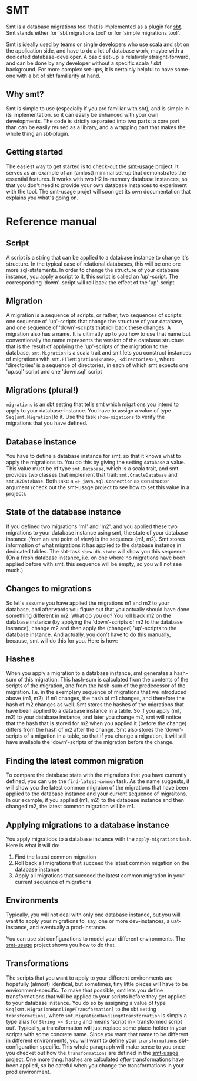 # SMT
Smt is a database migrations tool that is implemented as a plugin for [sbt](http://www.scala-sbt.org). Smt stands either for 'sbt migrations tool' or for 'simple migrations tool'.

Smt is ideally used by teams or single developers who use scala and sbt on the application side, and have to do a lot of database work, maybe with a dedicated database-developer. A basic set-up is relatively straight-forward, and can be done by any developer without a specific scala / sbt background. For more complex set-ups, it is certainly helpful to have
some-one with a bit of sbt familiarity at hand.

## Why smt?
Smt is simple to use (especially if you are familiar with sbt), and is simple in its implementation. so it can easily be enhanced with your own developments. The code is strictly separated into two parts: a core part than can be easily reused
as a library, and a wrapping part that makes the whole thing an sbt-plugin.

## Getting started
The easiest way to get started is to check-out the [smt-usage](https://github.com/davidpeklak/smt-usage) project. It serves as an example of an (amlost) minimal set-up that demonstrates the essential features. It works with two H2 in-memory database instances, so that you don't need to provide your own database instances to experiment with the tool. The smt-usage projet will soon get its own documentation that explains you what's going on.

# Reference manual
## Script
A script is a string that can be applied to a database instance to change it's structure. In the typical case of relational databases, this will be one ore more sql-statements. In order to change the structure of your database instance, you apply a script to it, this script is called an 'up'-script. The corresponding 'down'-script will roll back the effect of the 'up'-script.
## Migration
A migration is a sequence of scripts, or rather, two sequences of scripts: one sequence of 'up'-scripts that change the structure of your database, and one sequence of 'down'-scripts that roll back these changes. A migration also has a name. It is ultimatly up to you how to use that name but conventionally the name represents the version of the database structure that is the result of applying the 'up'-scripts of the migration to the database. `smt.Migration` is a scala trait and smt lets you construct instances of migrations with `smt.FileMigration(<name>, <directories>)`, where 'directories' is a sequence of directories, in each of which smt expects one 'up.sql' script and one 'down.sql' script 
## Migrations (plural!)
`migrations` is an sbt setting that tells smt which migations you intend to apply to your database-instance. You have to assign a value of type `Seq[smt.Migration]`to it.
Use the task `show-migations` to verify the migrations that you have defined. 

## Database instance
You have to define a database instance for smt, so that it knows what to apply the migrations to. You do this by giving the setting `database` a value. This value must be of type `smt.Database`, which is a scala trait, and smt provides two classes that implement that trait: `smt.OracleDatabase` and `smt.H2Database`. Both take a `=> java.sql.Connection` as constructor argument (check out the smt-usage project to see how to set this value in a project).
## State of the database instance
If you defined two migrations 'm1' and 'm2', and you applied these two migrations to your database instance using smt, the state of your database instance (from an smt point of view) is the sequence (m1, m2). Smt stores information of what migrations it has applied to the database instance in dedicated tables. The sbt-task `show-db-state` will show you this sequence. (On a fresh database instance, i.e. on one where no migrations have been applied before with smt, this sequence will be empty, so you will not see much.)

## Changes to migrations
So let's assume you have applied the migrations m1 and m2 to your database, and afterwards you figure out that you actually should have done something different in m2. What do you do? You roll back m2 on the database instance (by applying the 'down'-scripts of m2 to the database instance), change m2 and then apply the (changed) 'up'-scripts to the database instance. And actually, you don't have to do this manually, because, smt will do this for you. Here is how:
## Hashes
When you apply a migration to a database instance, smt generates a hash-sum of this migration. This hash-sum is calculated from the contents of the scripts of the migration, and from the hash-sum of the predecessor of the migration. I.e. in the exemplary sequence of migrations that we introduced above (m1, m2), if m1 changes, the hash of m1 changes, and therefore the hash of m2 changes as well. Smt stores the hashes of the migrations that have been applied to a database instance in a table. So if you apply (m1, m2) to your database instance, and later you change m2, smt will notice that the hash that is stored for m2 when you applied it (before the change) differs from the hash of m2 after the change. Smt also stores the 'down'-scripts of a migation in a table, so that if you change a migration, it will still have available the 'down'-scripts of the migration before the change.
## Finding the latest common migration
To compare the database state with the migrations that you have currently defined, you can use the `find-latest-common` task. As the name suggests, it will show you the latest common migraion of the migrations that have been applied to the database instance and your current sequence of migraitons. In our example, if you applied (m1, m2) to the database instance and then changed m2, the latest common migration will be m1.
## Applying migrations to a database instance
You apply migratiobs to a database instance with the `apply-migrations` task. Here is what it will do:

1. Find the latest common migration
2. Roll back all migrations that succeed the latest common migation on the database instance
3. Apply all migrations that succeed the latest common migration in your current sequence of migrations

## Environments
Typically, you will not deal with only one database instance, but you will want to apply your migrations to, say, one or more dev-instances, a uat-instance, and eventually a prod-instance.

You can use sbt configurations to model your different environments. The [smt-usage](https://github.com/davidpeklak/smt-usage) project shows you how to do that. 
## Transformations
The scripts that you want to apply to your different environments are hopefully (almost) identical, but sometimes, tiny little pieces will have to be environment-specific. To make that possible, smt lets you define transformations that will be applied to your scripts before they get applied to your database instance. You do so by assigning a value of type `Seq[smt.MigrationHandling#Transformation]` to the sbt setting `transformations`, where `smt.MigrationHandling#Transformation` is simply a type alias for `String => String` and means 'script in - transformed script out'. Typically, a transformation will just replace some place-holder in your scripts with some concrete name. Since you want that name to be different in different environments, you will want to define your `transformations` sbt-configuration specific. This whole paragraph will make sense to you once you checket out how the `transformations` are defined in the [smt-usage](https://github.com/davidpeklak/smt-usage) project. One more thng: hashes are calculated *after* transformations have been applied, so be careful when you change the transformations in your prod environment.